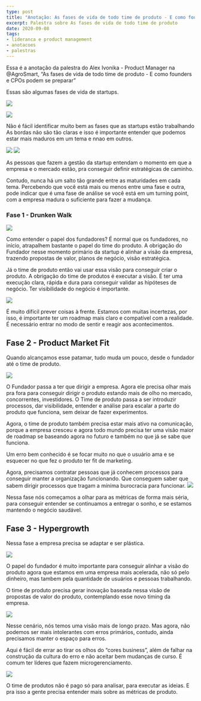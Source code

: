 ```yaml
---
type: post
title: "Anotação: As fases de vida de todo time de produto - E como founders e CPOs podem se preparar"
excerpt: Palestra sobre As fases de vida de todo time de produto
date: 2020-09-08
tags:
- lideranca e product management
- anotacoes
- palestras
---
```


Essa é a anotação da palestra do Alex Ivonika - Product Manager na @AgroSmart, “As fases de vida de todo time de produto - E como founders e CPOs podem se preparar”

Essas são algumas fases de vida de startups.

![](/images/uploads/alex-ivonika-fases-vida-produto/45F536E3-AD12-49C7-ACF1-F27545890681.png)

![](/images/uploads/alex-ivonika-fases-vida-produto/A560D8B2-B453-4D60-BB86-CE1AE2036811.png)

Não é fácil identificar muito bem as fases que as startups estão trabalhando As bordas não são tão claras e isso é importante entender que podemos estar mais maduros em um tema e nnao em outros.

![](/images/uploads/alex-ivonika-fases-vida-produto/878EDEB3-51E3-4BF6-905C-59B8896C1DCE.png)
![](/images/uploads/alex-ivonika-fases-vida-produto/2F4340B2-7512-43F8-92BB-3ADBE6A92823.png)

As pessoas que fazem a gestão da startup entendam o momento em que a empresa e o mercado estão, pra conseguir definir estratégicas de caminho.

Contudo, nunca há um salto tão grande entre as maturidades em cada tema.  Percebendo que você está mais ou menos entre uma fase e outra, pode indicar que é uma fase de análise se você está em um turning point, com a empresa madura o suficiente para fazer a mudança.

### Fase 1 - Drunken Walk

![](/images/uploads/alex-ivonika-fases-vida-produto/70C2EA99-9D49-4988-9EB7-1C58C3877E1D.png)

Como entender o papel dos fundadores? É normal que os fundadores, no início, atrapalhem bastante o papel do time do produto. A obrigação do Fundador nesse momento primário da startup é alinhar a visão da empresa, trazendo propostas de valor, planos de negócio, visão estratégica. 

Já o time de produto então vai usar essa visão para conseguir criar o produto. A obrigação do time de produtos é executar a visão. É ter uma execução clara, rápida e dura para conseguir validar as hipóteses de negócio. Ter visibilidade do negócio é importante.

![](/images/uploads/alex-ivonika-fases-vida-produto/F97735B5-2FFC-44EA-8FDC-BAA32EEAB247.png)

É muito difícil prever coisas à frente. Estamos com muitas incertezas, por isso, é importante ter um roadmap mais claro e compatível com a realidade. É necessário entrar no modo de sentir e reagir aos acontecimentos.

## Fase 2 - Product Market Fit
Quando alcançamos esse patamar, tudo muda um pouco, desde o fundador até o time de produto.

![](/images/uploads/alex-ivonika-fases-vida-produto/E447C0C5-F586-4104-8D7A-BE7D1DD182E3.png)

O Fundador passa a ter que dirigir a empresa. Agora ele precisa olhar mais pra fora para conseguir dirigir o produto estando mais de olho no mercado, concorrentes, investidores. O Time de produto passa a ser introduzir processos, dar visibilidade, entender e análise para escalar a parte do produto que funciona, sem deixar de fazer experimentos.

Agora, o time de produto também precisa estar mais ativo na comunicação, porque a empresa cresceu e agora todo mundo precisa ter uma visão maior de roadmap se baseando agora no futuro e também no que já se sabe que funciona. 

Um erro bem conhecido é se focar muito no que o usuário ama e se esquecer no que fez o produto ter fit de marketing. 

Agora, precisamos contratar pessoas que já conhecem processos para conseguir manter a organização funcionando. Que conseguem saber que sabem dirigir processos  que tragam a mínima burocracia para funcionar.
![](/images/uploads/alex-ivonika-fases-vida-produto/E948473F-FC5C-4964-A920-C8B74954E82D.png)

Nessa fase nós começamos a olhar para as métricas de forma mais séria, para conseguir entender se continuamos a entregar o sonho, e se estamos mantendo o negócio saudável.

## Fase 3 - Hypergrowth
Nessa fase a empresa precisa se adaptar e ser plástica.

![](/images/uploads/alex-ivonika-fases-vida-produto/448591C4-A8D8-4CC9-AAAC-2B97A1073D63.png)

O papel do fundador é muito importante para conseguir alinhar a visão do produto agora que estamos em uma empresa mais acelerada, não só pelo dinheiro, mas tambem pela quantidade de usuários e pessoas trabalhando.

O time de produto precisa gerar inovação baseada nessa visão de propostas de valor do produto, contemplando esse novo timing da empresa. 

![](/images/uploads/alex-ivonika-fases-vida-produto/1810751B-83C6-49A8-B74C-F2E6A7D2B2E3.png)

Nesse cenário, nós temos uma visão mais de longo prazo. Mas agora, não podemos ser mais intolerantes com erros primários, contudo, ainda precisamos manter o espaço para erros. 

Aqui é fácil de errar ao tirar os olhos do “cores business”, além de falhar na construção da cultura do erro e não aceitar bem mudanças de curso. É comum ter líderes que fazem microgerenciamento.

![](/images/uploads/alex-ivonika-fases-vida-produto/44E807D4-60F3-475D-A153-DDDE9A9E23BA.png)

O time de produtos não é pago só para analisar, para executar as ideias. E pra isso a gente precisa entender mais sobre as métricas de produto.


